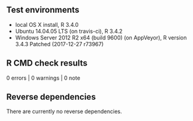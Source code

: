 ## Test environments
* local OS X install, R 3.4.0
* Ubuntu 14.04.05 LTS (on travis-ci), R 3.4.2
* Windows Server 2012 R2 x64 (build 9600) (on AppVeyor), R version 3.4.3 Patched (2017-12-27 r73967)

## R CMD check results

0 errors | 0 warnings | 0 note

## Reverse dependencies

There are currently no reverse dependencies.
